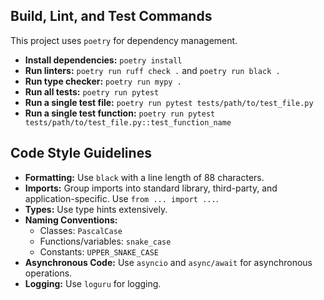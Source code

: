 ## Build, Lint, and Test Commands

This project uses `poetry` for dependency management.

- **Install dependencies:** `poetry install`
- **Run linters:** `poetry run ruff check .` and `poetry run black .`
- **Run type checker:** `poetry run mypy .`
- **Run all tests:** `poetry run pytest`
- **Run a single test file:** `poetry run pytest tests/path/to/test_file.py`
- **Run a single test function:** `poetry run pytest tests/path/to/test_file.py::test_function_name`

## Code Style Guidelines

- **Formatting:** Use `black` with a line length of 88 characters.
- **Imports:** Group imports into standard library, third-party, and application-specific. Use `from ... import ...`.
- **Types:** Use type hints extensively.
- **Naming Conventions:**
  - Classes: `PascalCase`
  - Functions/variables: `snake_case`
  - Constants: `UPPER_SNAKE_CASE`
- **Asynchronous Code:** Use `asyncio` and `async/await` for asynchronous operations.
- **Logging:** Use `loguru` for logging.

